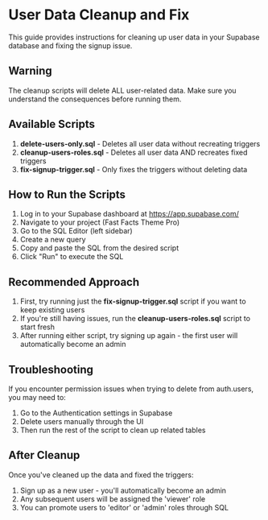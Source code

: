 # User Data Cleanup and Fix

This guide provides instructions for cleaning up user data in your Supabase database and fixing the signup issue.

## Warning

The cleanup scripts will delete ALL user-related data. Make sure you understand the consequences before running them.

## Available Scripts

1. **delete-users-only.sql** - Deletes all user data without recreating triggers
2. **cleanup-users-roles.sql** - Deletes all user data AND recreates fixed triggers
3. **fix-signup-trigger.sql** - Only fixes the triggers without deleting data

## How to Run the Scripts

1. Log in to your Supabase dashboard at https://app.supabase.com/
2. Navigate to your project (Fast Facts Theme Pro)
3. Go to the SQL Editor (left sidebar)
4. Create a new query
5. Copy and paste the SQL from the desired script
6. Click "Run" to execute the SQL

## Recommended Approach

1. First, try running just the **fix-signup-trigger.sql** script if you want to keep existing users
2. If you're still having issues, run the **cleanup-users-roles.sql** script to start fresh
3. After running either script, try signing up again - the first user will automatically become an admin

## Troubleshooting

If you encounter permission issues when trying to delete from auth.users, you may need to:

1. Go to the Authentication settings in Supabase
2. Delete users manually through the UI
3. Then run the rest of the script to clean up related tables

## After Cleanup

Once you've cleaned up the data and fixed the triggers:

1. Sign up as a new user - you'll automatically become an admin
2. Any subsequent users will be assigned the 'viewer' role
3. You can promote users to 'editor' or 'admin' roles through SQL 